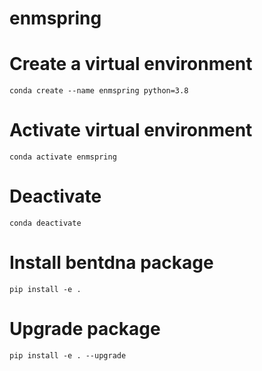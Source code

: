 # enmspring

# Create a virtual environment
`conda create --name enmspring python=3.8`

# Activate virtual environment
`conda activate enmspring`

# Deactivate
`conda deactivate`

# Install bentdna package
`pip install -e .`

# Upgrade package
`pip install -e . --upgrade`